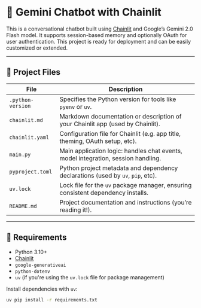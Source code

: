 # 💬 Gemini Chatbot with Chainlit

This is a conversational chatbot built using [Chainlit](https://docs.chainlit.io/) and Google’s Gemini 2.0 Flash model. It supports session-based memory and optionally OAuth for user authentication. This project is ready for deployment and can be easily customized or extended.

---

## 📂 Project Files

| File | Description |
|------|-------------|
| `.python-version` | Specifies the Python version for tools like `pyenv` or `uv`. |
| `chainlit.md` | Markdown documentation or description of your Chainlit app (used by Chainlit). |
| `chainlit.yaml` | Configuration file for Chainlit (e.g. app title, theming, OAuth setup, etc). |
| `main.py` | Main application logic: handles chat events, model integration, session handling. |
| `pyproject.toml` | Python project metadata and dependency declarations (used by `uv`, `pip`, etc). |
| `uv.lock` | Lock file for the `uv` package manager, ensuring consistent dependency installs. |
| `README.md` | Project documentation and instructions (you’re reading it!). |

---

## 🧪 Requirements

- Python 3.10+
- [Chainlit](https://docs.chainlit.io/)
- `google-generativeai`
- `python-dotenv`
- `uv` (if you're using the `uv.lock` file for package management)

Install dependencies with `uv`:

```bash
uv pip install -r requirements.txt
